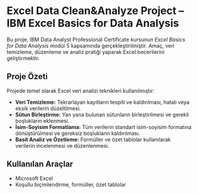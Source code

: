 # Excel Data Clean&Analyze Project – IBM Excel Basics for Data Analysis
Bu proje, IBM Data Analyst Professional Certificate kursunun *Excel Basics for Data Analysis* modül 5 kapsamında gerçekleştirilmiştir. Amaç, veri temizleme, düzenleme ve analiz pratiği yaparak Excel becerilerini geliştirmektir.
## Proje Özeti
Projede temel olarak Excel veri analizi teknikleri kullanılmıştır:
- **Veri Temizleme:** Tekrarlayan kayıtların tespiti ve kaldırılması, hatalı veya eksik verilerin düzeltilmesi.  
- **Sütun Birleştirme:** Yan yana bulunan sütunların birleştirilmesi ve gerekli boşlukların eklenmesi.  
- **İsim-Soyisim Formatlama:** Tüm verilerin standart isim-soyisim formatına dönüştürülmesi ve gereksiz boşlukların kaldırılması.  
- **Basit Analiz ve Özetleme:** Formüller ve özet tablolar kullanılarak verilerin incelenmesi ve düzenlenmesi.  

## Kullanılan Araçlar

- Microsoft Excel  
- Koşullu biçimlendirme, formüller, özet tablolar

